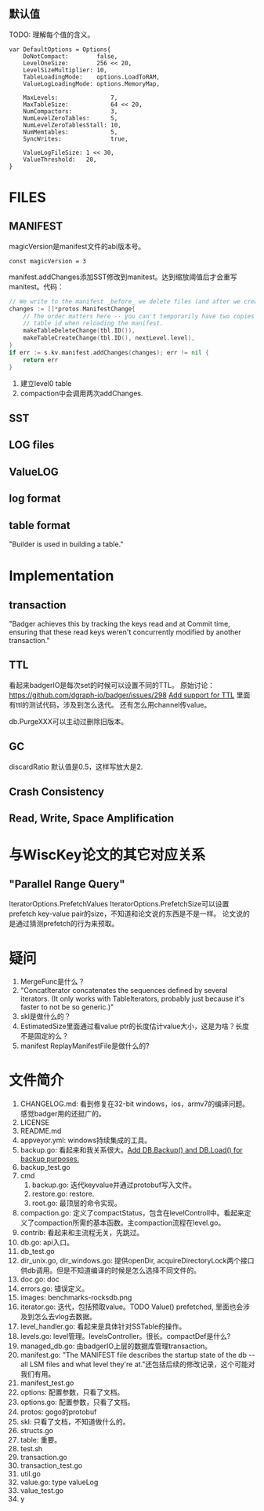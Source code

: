 

默认值
------
TODO: 理解每个值的含义。
```
var DefaultOptions = Options{
    DoNotCompact:        false,
    LevelOneSize:        256 << 20,
    LevelSizeMultiplier: 10,
    TableLoadingMode:    options.LoadToRAM,
    ValueLogLoadingMode: options.MemoryMap,

    MaxLevels:               7,
    MaxTableSize:            64 << 20,
    NumCompactors:           3,
    NumLevelZeroTables:      5,
    NumLevelZeroTablesStall: 10,
    NumMemtables:            5,
    SyncWrites:              true,

    ValueLogFileSize: 1 << 30,
    ValueThreshold:   20,
}
```

FILES
=====

MANIFEST
--------
magicVersion是manifest文件的abi版本号。
```
const magicVersion = 3
```

manifest.addChanges添加SST修改到manitest。达到缩放阈值后才会重写manitest。代码：
```go
// We write to the manifest _before_ we delete files (and after we created files).
changes := []*protos.ManifestChange{
	// The order matters here -- you can't temporarily have two copies of the same
	// table id when reloading the manifest.
	makeTableDeleteChange(tbl.ID()),
	makeTableCreateChange(tbl.ID(), nextLevel.level),
}
if err := s.kv.manifest.addChanges(changes); err != nil {
	return err
}
```
1.  建立level0 table
2.  compaction中会调用两次addChanges.


SST
---

LOG files
---------

ValueLOG
--------

log format
----------

table format
------------
"Builder is used in building a table."


Implementation
==============

transaction
-----------
"Badger achieves this by tracking the keys read and at Commit time, ensuring that these read keys weren't concurrently modified by another transaction."

TTL
---
看起来badgerIO是每次set的时候可以设置不同的TTL。
原始讨论：<https://github.com/dgraph-io/badger/issues/298>
[Add support for TTL](https://github.com/dgraph-io/badger/commit/a5499e58aecac57ab1e0360075160c177a84307f)
里面有ttl的测试代码，涉及到怎么迭代。
还有怎么用channel传value。

db.PurgeXXX可以主动过删除旧版本。

GC
--
discardRatio 默认值是0.5，这样写放大是2.

Crash Consistency
-----------------

Read, Write, Space Amplification
--------------------------------

与WiscKey论文的其它对应关系
===========================
"Parallel Range Query"
----------------------
IteratorOptions.PrefetchValues IteratorOptions.PrefetchSize可以设置prefetch key-value pair的size，不知道和论文说的东西是不是一样。
论文说的是通过猜测prefetch的行为来预取。

疑问
====
1.  MergeFunc是什么？
2.  "ConcatIterator concatenates the sequences defined by several iterators.  (It only works with TableIterators, probably just because it's faster to not be so generic.)" 
3.  skl是做什么的？
4.  EstimatedSize里面通过看value ptr的长度估计value大小，这是为啥？长度不是固定的么？
5.  manifest ReplayManifestFile是做什么的?

文件简介
========
1.  CHANGELOG.md: 看到修复在32-bit windows，ios，armv7的编译问题。感觉badger用的还挺广的。
1.  LICENSE
1.  README.md
1.  appveyor.yml: windows持续集成的工具。
1.  backup.go: 看起来和我关系很大。[Add DB.Backup() and DB.Load() for backup purposes.](https://github.com/dgraph-io/badger/commit/671c20ed0363d44820a3086ad5d86d24fb753c97)
1.  backup_test.go
1.  cmd
    1.  backup.go: 迭代keyvalue并通过protobuf写入文件。
    1.  restore.go: restore.
    1.  root.go: 最顶层的命令实现。
1.  compaction.go: 定义了compactStatus，包含在levelControll中。看起来定义了compaction所需的基本函数。主compaction流程在level.go。
1.  contrib: 看起来和主流程无关，先跳过。
1.  db.go: api入口。
1.  db_test.go
1.  dir_unix.go, dir_windows.go: 提供openDir, acquireDirectoryLock两个接口供db调用。但是不知道编译的时候是怎么选择不同文件的。
1.  doc.go: doc
1.  errors.go: 错误定义。
1.  images: benchmarks-rocksdb.png
1.  iterator.go: 迭代，包括预取value。TODO Value() prefetched, 里面也会涉及到怎么去vlog去数据。
1.  level_handler.go: 看起来是具体针对SSTable的操作。
1.  levels.go: level管理。levelsController。很长。compactDef是什么?
1.  managed_db.go: 由badgerIO上层的数据库管理transaction。
1.  manifest.go: "The MANIFEST file describes the startup state of the db -- all LSM files and what level they're at."还包括后续的修改记录，这个可能对我们有用。
1.  manifest_test.go
1.  options: 配置参数，只看了文档。
1.  options.go: 配置参数，只看了文档。
1.  protos: gogo的protobuf
1.  skl: 只看了文档，不知道做什么的。
1.  structs.go
1.  table: 重要。
1.  test.sh
1.  transaction.go
1.  transaction_test.go
1.  util.go
1.  value.go: type valueLog
1.  value_test.go
1.  y

